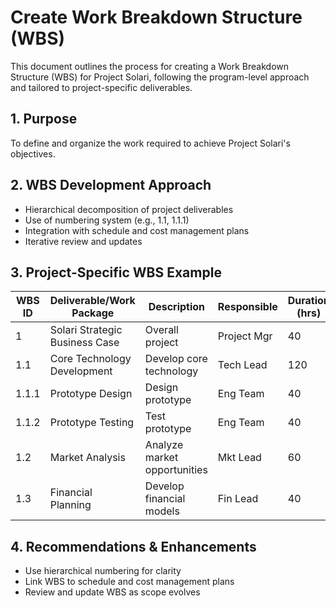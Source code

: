 # Create Work Breakdown Structure (WBS)

This document outlines the process for creating a Work Breakdown Structure (WBS) for Project Solari, following the program-level approach and tailored to project-specific deliverables.

## 1. Purpose
To define and organize the work required to achieve Project Solari's objectives.

## 2. WBS Development Approach
- Hierarchical decomposition of project deliverables
- Use of numbering system (e.g., 1.1, 1.1.1)
- Integration with schedule and cost management plans
- Iterative review and updates

## 3. Project-Specific WBS Example
| WBS ID | Deliverable/Work Package                | Description                          | Responsible | Duration (hrs) | Dependencies |
|--------|-----------------------------------------|--------------------------------------|-------------|---------------|--------------|
| 1      | Solari Strategic Business Case          | Overall project                      | Project Mgr | 40            | -            |
| 1.1    | Core Technology Development             | Develop core technology              | Tech Lead   | 120           | 1            |
| 1.1.1  | Prototype Design                       | Design prototype                     | Eng Team    | 40            | 1.1          |
| 1.1.2  | Prototype Testing                      | Test prototype                       | Eng Team    | 40            | 1.1          |
| 1.2    | Market Analysis                        | Analyze market opportunities         | Mkt Lead    | 60            | 1            |
| 1.3    | Financial Planning                      | Develop financial models             | Fin Lead    | 40            | 1            |

## 4. Recommendations & Enhancements
- Use hierarchical numbering for clarity
- Link WBS to schedule and cost management plans
- Review and update WBS as scope evolves
